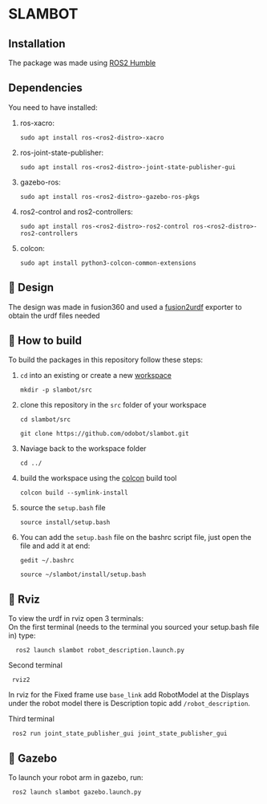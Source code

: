 # SLAMBOT
## Installation
The package was made using [ROS2 Humble](https://docs.ros.org/en/humble/index.html)
## Dependencies
You need to have installed:
<br>
1. ros-xacro:
   ```console
   sudo apt install ros-<ros2-distro>-xacro
   ```
2. ros-joint-state-publisher:
   ```console
   sudo apt install ros-<ros2-distro>-joint-state-publisher-gui
   ```
3. gazebo-ros:
   ```console
   sudo apt install ros-<ros2-distro>-gazebo-ros-pkgs
   ```
4. ros2-control and ros2-controllers:
   ```console
   sudo apt install ros-<ros2-distro>-ros2-control ros-<ros2-distro>-ros2-controllers
   ```
4. colcon:
   ```console
   sudo apt install python3-colcon-common-extensions
   ```
## :hammer: Design
The design was made in fusion360 and used a [fusion2urdf](https://github.com/SpaceMaster85/fusion2urdf) exporter to obtain the urdf files needed 
## :hammer: How to build
To build the packages in this repository follow these steps:
1. `cd` into an existing or create a new [workspace](https://docs.ros.org/en/foxy/Tutorials/Beginner-Client-Libraries/Creating-A-Workspace/Creating-A-Workspace.html)
   ```console
   mkdir -p slambot/src
   ```
2. clone this repository in the `src` folder of your workspace
   ```console
   cd slambot/src
   ```
   ```console
   git clone https://github.com/odobot/slambot.git
   ```
3. Naviage back to the workspace folder
   ```console
   cd ../
   ```
4. build the workspace using the [colcon](https://colcon.readthedocs.io/en/released/reference/verb/build.html) build tool
   ```console
   colcon build --symlink-install
   ```
5. source the `setup.bash` file
   ```console
   source install/setup.bash
   ```
6. You can add the `setup.bash` file on the bashrc script file, just open the file and add it at end:
    ```console
    gedit ~/.bashrc
    ```
    ```console
    source ~/slambot/install/setup.bash
    ```
## :movie_camera: Rviz
To view the urdf in rviz open 3 terminals:
<br>
On the first terminal (needs to the terminal you sourced your setup.bash file in) type: 
```console
  ros2 launch slambot robot_description.launch.py
  ```
Second terminal
 ```console
  rviz2
  ```
In rviz for the Fixed frame use `base_link` add RobotModel at the Displays under the robot model there is Description topic add `/robot_description`.

Third terminal
 ```console
  ros2 run joint_state_publisher_gui joint_state_publisher_gui
 ```

## 🎥 Gazebo
To launch your robot arm in gazebo, run:
 ```console
  ros2 launch slambot gazebo.launch.py
  ```

